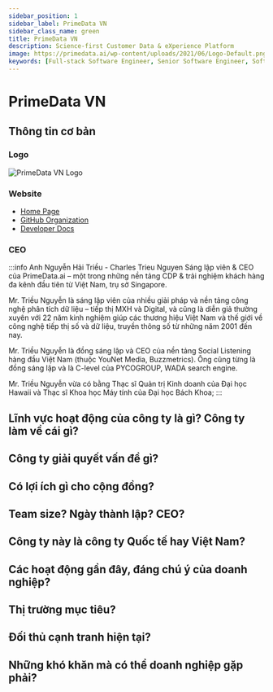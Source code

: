 ```yaml
---
sidebar_position: 1
sidebar_label: PrimeData VN
sidebar_class_name: green
title: PrimeData VN
description: Science-first Customer Data & eXperience Platform
image: https://primedata.ai/wp-content/uploads/2021/06/Logo-Default.png
keywords: [Full-stack Software Engineer, Senior Software Engineer, Software Engineer, JS Framework, UI Framework, Frontend Developer, Nguyễn Lê Phong]
---
```


# PrimeData VN
## Thông tin cơ bản

### Logo
![PrimeData VN Logo](https://primedata.ai/wp-content/uploads/2021/06/Logo-Default.png)

### Website
- [Home Page](https://primedata.ai)
- [GitHub Organization](https://github.com/primedata-ai)
- [Developer Docs](https://developer.primedata.ai/docs/overview)

### CEO
:::info Anh Nguyễn Hải Triều - Charles Trieu Nguyen
Sáng lập viên & CEO của PrimeData.ai – một trong những nền tảng CDP & trải nghiệm khách hàng đa kênh đầu tiên từ Việt Nam, trụ sở Singapore.

Mr. Triều Nguyễn là sáng lập viên của nhiều giải pháp và nền tảng công nghệ phân tích dữ liệu – tiếp thị MXH và Digital, và cũng là diễn giả thường xuyên với 22 năm kinh nghiệm giúp các thương hiệu Việt Nam và thế giới về công nghệ tiếp thị số và dữ liệu, truyền thông số từ những năm 2001 đến nay.

Mr. Triều Nguyễn là đồng sáng lập và CEO của nền tảng Social Listening hàng đầu Việt Nam (thuộc YouNet Media, Buzzmetrics). Ông cũng từng là đồng sáng lập và là C-level của PYCOGROUP,  WADA search engine.

Mr. Triều Nguyễn vừa có bằng Thạc sĩ Quản trị Kinh doanh của Đại học Hawaii và Thạc sĩ Khoa học Máy tính của Đại học Bách Khoa;
:::

## Lĩnh vực hoạt động của công ty là gì? Công ty làm về cái gì?

## Công ty giải quyết vấn đề gì?
## Có lợi ích gì cho cộng đồng?
## Team size? Ngày thành lập? CEO?
## Công ty này là công ty Quốc tế hay Việt Nam?
## Các hoạt động gần đây, đáng chú ý của doanh nghiệp?
## Thị trường mục tiêu?
## Đối thủ cạnh tranh hiện tại?
## Những khó khăn mà có thể doanh nghiệp gặp phải?
